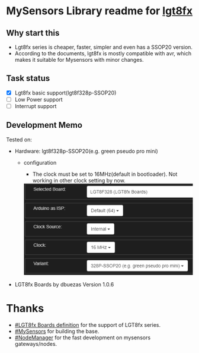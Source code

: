 # MySensors Library readme for [lgt8fx](https://github.com/dbuezas/lgt8fx)

## Why start this
- Lgt8fx series is cheaper, faster, simpler and even has a SSOP20 version.
- According to the documents, lgt8fx is mostly compatible with avr, which makes it suitable for Mysensors with minor changes.

## Task status
- [x] Lgt8fx basic support(lgt8f328p-SSOP20)
- [ ] Low Power support
- [ ] Interrupt support

## Development Memo
Tested on:
- Hardware: lgt8f328p-SSOP20(e.g. green pseudo pro mini)
  - configuration
    - The clock must be set to 16MHz(default in bootloader). Not working in other clock setting by now.

    <img src="./Documentation/img/configuration-lgt8fx-lgt8f328p-ssop20.png" alt="configuration of lgt8f328p-ssop20" width="500"/>

- LGT8fx Boards by dbuezas Version 1.0.6

# Thanks
- [#LGT8fx Boards definition](https://github.com/dbuezas/LGT8fx) for the support of LGT8fx series.
- [#MySensors](https://github.com/mysensors/MySensors) for building the base.
- [#NodeManager](https://github.com/mysensors/NodeManager) for the fast development on mysensors gateways/nodes.
